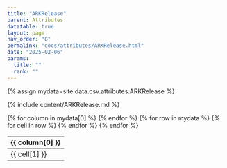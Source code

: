 ```yaml
---
title: "ARKRelease"
parent: Attributes
datatable: true
layout: page
nav_order: "8"
permalink: "docs/attributes/ARKRelease.html"
date: "2025-02-06"
params:
  title: ""
  rank: ""
---
```

{% assign mydata=site.data.csv.attributes.ARKRelease %} 

{% include content/ARKRelease.md %}

<table id="myTable" class="display" style="width:100%">
    <thead>
    {% for column in mydata[0] %}
        <th>{{ column[0] }}</th>
    {% endfor %}
    </thead>
    <tbody>
    {% for row in mydata %}
        <tr>
        {% for cell in row %}
            <td>{{ cell[1] }}</td>
        {% endfor %}
        </tr>
    {% endfor %}
    </tbody>
</table>
<script type="text/javascript">
  $(document).ready(function () {
    $('#myTable').DataTable({
      responsive: true,
      deferRender: false,
      paging: false,
      order: [],
    });
  });
</script>
